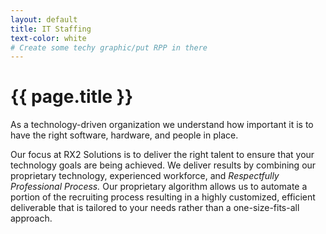 ```yaml
---
layout: default
title: IT Staffing
text-color: white
# Create some techy graphic/put RPP in there
---
```

# {{ page.title }}
As a technology-driven organization we understand how important it is to have the right software, hardware, and people in place.

Our focus at RX2 Solutions is to deliver the right talent to ensure that your technology goals are being achieved.  We deliver results by combining our proprietary technology, experienced workforce, and _Respectfully Professional Process._  Our proprietary algorithm allows us to automate a portion of the recruiting process resulting in a highly customized, efficient deliverable that is tailored to your needs rather than a one-size-fits-all approach.